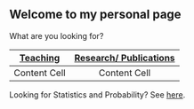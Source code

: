 ## Welcome to my personal page

What are you looking for?

| [Teaching](https://marcielbp.github.io/teaching)  | [Research/ Publications](https://marcielbp.github.io/research)  |
| :---: |:---: |
| Content Cell  | Content Cell  |

Looking for Statistics and Probability? See [here](https://marcielbp.github.io/Statistics-and-Probability).

